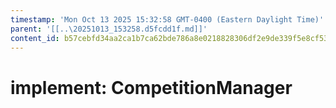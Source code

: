 ```yaml
---
timestamp: 'Mon Oct 13 2025 15:32:58 GMT-0400 (Eastern Daylight Time)'
parent: '[[..\20251013_153258.d5fcdd1f.md]]'
content_id: b57cebfd34aa2ca1b7ca62bde786a8e0218828306df2e9de339f5e8cf53dcc88
---
```


# implement: CompetitionManager
